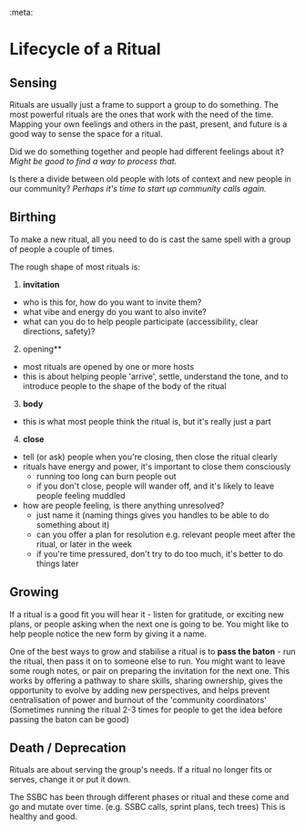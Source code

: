 :meta:

# Lifecycle of a Ritual

## Sensing

Rituals are usually just a frame to support a group to do something.
The most powerful rituals are the ones that work with the need of the time.
Mapping your own feelings and others in the past, present, and future is a good way to sense the space for a ritual.

Did we do something together and people had different feelings about it?
_Might be good to find a way to process that._

Is there a divide between old people with lots of context and new people in our community?
_Perhaps it's time to start up community calls again._


## Birthing

To make a new ritual, all you need to do is cast the same spell with a group of people a couple of times.

The rough shape of most rituals is:
1. **invitation**
  - who is this for, how do you want to invite them?
  - what vibe and energy do you want to also invite?
  - what can you do to help people participate (accessibility, clear directions, safety)?
2. opening**
  - most rituals are opened by one or more hosts
  - this is about helping people 'arrive', settle, understand the tone, and to introduce people to the shape of the body of the ritual
3. **body**
  - this is what most people think the ritual is, but it's really just a part
4. **close**
  - tell (or ask) people when you're closing, then close the ritual clearly
  - rituals have energy and power, it's important to close them consciously
    - running too long can burn people out
    - if you don't close, people will wander off, and it's likely to leave people feeling muddled
  - how are people feeling, is there anything unresolved?
    - just name it (naming things gives you handles to be able to do something about it)
    - can you offer a plan for resolution e.g. relevant people meet after the ritual, or later in the week
    - if you're time pressured, don't try to do too much, it's better to do things later


## Growing

If a ritual is a good fit you will hear it - listen for gratitude, or exciting new plans, or people asking when the next one is going to be.
You might like to help people notice the new form by giving it a name.

One of the best ways to grow and stabilise a ritual is to **pass the baton** - run the ritual, then pass it on to someone else to run.
You might want to leave some rough notes, or pair on preparing the invitation for the next one.
This works by offering a pathway to share skills, sharing ownership, gives the opportunity to evolve by adding new perspectives, and helps prevent centralisation of power and burnout of the 'community coordinators' 
(Sometimes running the ritual 2-3 times for people to get the idea before passing the baton can be good)


## Death / Deprecation

Rituals are about serving the group's needs.
If a ritual no longer fits or serves, change it or put it down.

The SSBC has been through different phases or ritual and these come and go and mutate over time. (e.g. SSBC calls, sprint plans, tech trees)
This is healthy and good.
